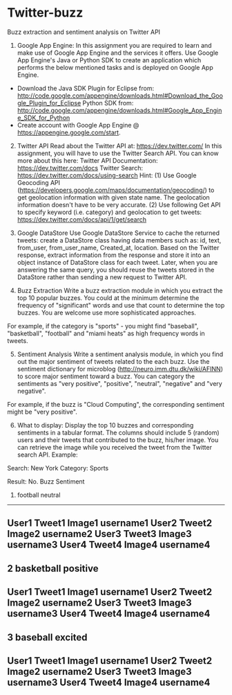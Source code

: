 Twitter-buzz
============

Buzz extraction and sentiment analysis on Twitter API

1. Google App Engine:
In this assignment you are required to learn and make use of Google App Engine and the services it offers. Use Google App Engine's Java or Python SDK to create an application which performs the below mentioned tasks and is deployed on Google App Engine.
- Download the Java SDK Plugin for Eclipse from: http://code.google.com/appengine/downloads.html#Download_the_Google_Plugin_for_Eclipse
Python SDK from: http://code.google.com/appengine/downloads.html#Google_App_Engine_SDK_for_Python
- Create account with Google App Engine @ https://appengine.google.com/start.
 
2. Twitter API
Read about the Twitter API at: https://dev.twitter.com/
In this assignment, you will have to use the Twitter Search API. You can know more about this here:
Twitter API Documentation: https://dev.twitter.com/docs
Twitter Search: https://dev.twitter.com/docs/using-search
Hint: 
(1) Use Google Geocoding API (https://developers.google.com/maps/documentation/geocoding/) to get geolocation information with given state name. The geolocation information doesn't have to be very accurate.
(2) Use following Get API to specify keyword (i.e. category) and geolocation to get tweets: https://dev.twitter.com/docs/api/1/get/search
 
3. Google DataStore
Use Google DataStore Service to cache the returned tweets: create a DataStore class having data members such as: id, text, from_user, from_user_name, Created_at, location. Based on the Twitter response, extract information from the response and store it into an object instance of DataStore class for each tweet. Later, when you are answering the same query, you should reuse the tweets stored in the DataStore rather than sending a new request to Twitter API.
 
4. Buzz Extraction
Write a buzz extraction module in which you extract the top 10 popular buzzes. You could at the minimum determine the frequency of "significant" words and use that count to determine the top buzzes. You are welcome use more sophisticated approaches.
 
For example, if the category is "sports" - you might find "baseball", "basketball", "football" and "miami heats" as high frequency words in tweets. 
 
5. Sentiment Analysis
Write a sentiment analysis module, in which you find out the major sentiment of tweets related to the each buzz. Use the sentiment dictionary for microblog (http://neuro.imm.dtu.dk/wiki/AFINN) to score major sentiment toward a buzz. You can category the sentiments as "very positive", "positive", "neutral", "negative" and "very negative".
 
For example, if the buzz is "Cloud Computing", the corresponding sentiment might be "very positive".
 
6. What to display:
Display the top 10 buzzes and corresponding sentiments in a tabular format. The columns should include 5 (random) users and their tweets that contributed to the buzz, his/her image. You can retrieve the image while you received the tweet from the Twitter search API. Example:
 
Search: New York
Category: Sports

Result:
No. Buzz Sentiment
1. football neutral
-----------------------------
User1 Tweet1 Image1 username1
User2 Tweet2 Image2 username2
User3 Tweet3 Image3 username3
User4 Tweet4 Image4 username4
------------------------------
 
2 basketball positive
-----------------------------
User1 Tweet1 Image1 username1
User2 Tweet2 Image2 username2
User3 Tweet3 Image3 username3
User4 Tweet4 Image4 username4
------------------------------
 
3 baseball excited
-----------------------------
User1 Tweet1 Image1 username1
User2 Tweet2 Image2 username2
User3 Tweet3 Image3 username3
User4 Tweet4 Image4 username4
------------------------------
